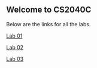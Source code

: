 ## Welcome to CS2040C

Below are the links for all the labs.

  [Lab 01](lab01)

  [Lab 02](lab02)

  [Lab 03](lab03)
